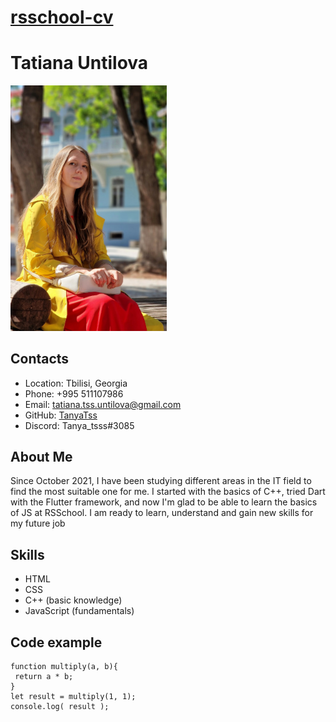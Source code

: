 # [rsschool-cv]("https://app.rs.school")
# Tatiana Untilova
<img src="Photo.jpg" alt="drawing" width="250"/>

## Contacts
* Location: Tbilisi, Georgia
* Phone: +995 511107986
* Email: tatiana.tss.untilova@gmail.com
* GitHub: [TanyaTss]("https://github.com/TanyaTss")
* Discord: Tanya_tsss#3085

## About Me
Since October 2021, I have been studying different areas in the IT field to find the most suitable one for me. I started with the basics of C++, tried Dart with the Flutter framework, and now I'm glad to be able to learn the basics of JS at RSSchool. I am ready to learn, understand and gain new skills for my future job

## Skills
* HTML
* CSS
* C++ (basic knowledge)
* JavaScript (fundamentals)

## Code example
```
function multiply(a, b){
 return a * b;
}
let result = multiply(1, 1);
console.log( result );
```
